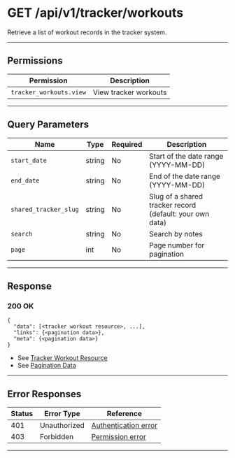 # GET /api/v1/tracker/workouts

Retrieve a list of workout records in the tracker system.


---

## Permissions
| Permission               | Description                |
|--------------------------|----------------------------|
| `tracker_workouts.view`  | View tracker workouts      |

---

## Query Parameters
| Name                | Type    | Required | Description                                                      |
|---------------------|---------|----------|------------------------------------------------------------------|
| `start_date`        | string  | No       | Start of the date range (YYYY-MM-DD)                             |
| `end_date`          | string  | No       | End of the date range (YYYY-MM-DD)                               |
| `shared_tracker_slug`| string | No       | Slug of a shared tracker record (default: your own data)         |
| `search`            | string  | No       | Search by notes                                                  |
| `page`              | int     | No       | Page number for pagination                                       |

---

## Response

### 200 OK
```
{
  "data": [<tracker workout resource>, ...],
  "links": {<pagination data>},
  "meta": {<pagination data>}
}
```
- See [Tracker Workout Resource](tracker_workout_resource.md)
- See [Pagination Data](../../_globals/pagination-data.md)

---

## Error Responses
| Status | Error Type         | Reference                                                      |
|--------|--------------------|----------------------------------------------------------------|
| 401    | Unauthorized       | [Authentication error](../../_globals/authentication-errors.md) |
| 403    | Forbidden          | [Permission error](../../_globals/permission-errors.md)         |

---
